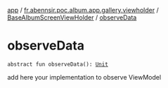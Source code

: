 [app](../../index.md) / [fr.abennsir.poc.album.app.gallery.viewholder](../index.md) / [BaseAlbumScreenViewHolder](index.md) / [observeData](./observe-data.md)

# observeData

`abstract fun observeData(): `[`Unit`](https://kotlinlang.org/api/latest/jvm/stdlib/kotlin/-unit/index.html)

add here your implementation to observe ViewModel

